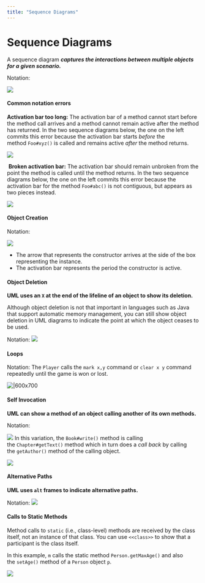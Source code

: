 ```yaml
---
title: "Sequence Diagrams"
---
```

# Sequence Diagrams
A sequence diagram **_captures the interactions between multiple objects for a given scenario._**

Notation:

![](https://nus-cs2113-ay2122s2.github.io/website/book/uml/sequenceDiagrams/basic/images/notation.png)

#### Common notation errors 
**Activation bar too long:** The activation bar of a method cannot start before the method call arrives and a method cannot remain active after the method has returned. In the two sequence diagrams below, the one on the left commits this error because the activation bar starts _before_ the method `Foo#xyz()` is called and remains active _after_ the method returns.

![](https://nus-cs2113-ay2122s2.github.io/website/book/uml/sequenceDiagrams/basic/images/commonError-activationBarTooLong.png)

 **Broken activation bar:** The activation bar should remain unbroken from the point the method is called until the method returns. In the two sequence diagrams below, the one on the left commits this error because the activation bar for the method `Foo#abc()` is not contiguous, but appears as two pieces instead.

![](https://nus-cs2113-ay2122s2.github.io/website/book/uml/sequenceDiagrams/basic/images/commonError-brokenActivationBar.png)

#### Object Creation
Notation:

![](https://nus-cs2113-ay2122s2.github.io/website/book/uml/sequenceDiagrams/objectCreation/images/notation.png)

-   The arrow that represents the constructor arrives at the side of the box representing the instance.
-   The activation bar represents the period the constructor is active.

#### Object Deletion
**UML uses an `X` at the end of the lifeline of an object to show its deletion.**

Although object deletion is not that important in languages such as Java that support automatic memory management, you can still show object deletion in UML diagrams to indicate the point at which the object ceases to be used.

Notation:
![](https://nus-cs2113-ay2122s2.github.io/website/book/uml/sequenceDiagrams/objectDeletion/images/notation.png)


#### Loops
Notation:
The `Player` calls the `mark x,y` command or `clear x y` command repeatedly until the game is won or lost.

![|600x700](https://nus-cs2113-ay2122s2.github.io/website/book/uml/sequenceDiagrams/loops/images/playerText.png)

#### Self Invocation
**UML can show a method of an object calling another of its own methods.**

Notation:

![](https://nus-cs2113-ay2122s2.github.io/website/book/uml/sequenceDiagrams/selfInvocation/images/notation.png)
In this variation, the `Book#write()` method is calling the `Chapter#getText()` method which in turn does a _call back_ by calling the `getAuthor()` method of the calling object.

![](https://nus-cs2113-ay2122s2.github.io/website/book/uml/sequenceDiagrams/selfInvocation/images/callBack.png)

#### Alternative Paths
**UML uses `alt` frames to indicate alternative paths.**

Notation:
![](https://nus-cs2113-ay2122s2.github.io/website/book/uml/sequenceDiagrams/alternativePaths/images/notation.png)

#### Calls to Static Methods
Method calls to `static` (i.e., class-level) methods are received by the class itself, not an instance of that class. You can use `<<class>>` to show that a participant is the class itself.

In this example, `m` calls the static method `Person.getMaxAge()` and also the `setAge()` method of a `Person` object `p`.

![](https://nus-cs2113-ay2122s2.github.io/website/book/uml/sequenceDiagrams/staticMethods/images/staticMethodCall.png)
